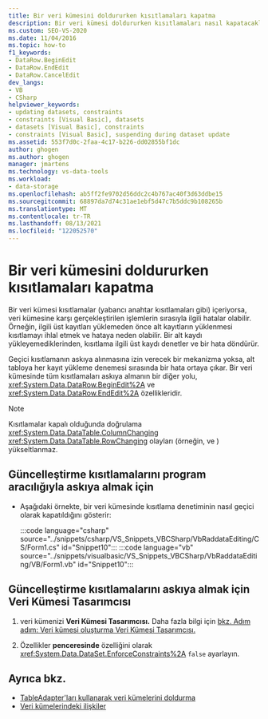 ```yaml
---
title: Bir veri kümesini doldururken kısıtlamaları kapatma
description: Bir veri kümesi doldururken kısıtlamaları nasıl kapatacaklarını bilmek. Güncelleştirme kısıtlamalarını program aracılığıyla veya güncelleştirme kısıtlamalarını Veri Kümesi Tasarımcısı.
ms.custom: SEO-VS-2020
ms.date: 11/04/2016
ms.topic: how-to
f1_keywords:
- DataRow.BeginEdit
- DataRow.EndEdit
- DataRow.CancelEdit
dev_langs:
- VB
- CSharp
helpviewer_keywords:
- updating datasets, constraints
- constraints [Visual Basic], datasets
- datasets [Visual Basic], constraints
- constraints [Visual Basic], suspending during dataset update
ms.assetid: 553f7d0c-2faa-4c17-b226-dd02855bf1dc
author: ghogen
ms.author: ghogen
manager: jmartens
ms.technology: vs-data-tools
ms.workload:
- data-storage
ms.openlocfilehash: ab5ff2fe9702d56ddc2c4b767ac40f3d63ddbe15
ms.sourcegitcommit: 68897da7d74c31ae1ebf5d47c7b5ddc9b108265b
ms.translationtype: MT
ms.contentlocale: tr-TR
ms.lasthandoff: 08/13/2021
ms.locfileid: "122052570"
---
```

# <a name="turn-off-constraints-while-filling-a-dataset"></a>Bir veri kümesini doldururken kısıtlamaları kapatma

Bir veri kümesi kısıtlamalar (yabancı anahtar kısıtlamaları gibi) içeriyorsa, veri kümesine karşı gerçekleştirilen işlemlerin sırasıyla ilgili hatalar olabilir. Örneğin, ilgili üst kayıtları yüklemeden önce alt kayıtların yüklenmesi kısıtlamayı ihlal etmek ve hataya neden olabilir. Bir alt kaydı yükleyemediklerinden, kısıtlama ilgili üst kaydı denetler ve bir hata döndürür.

Geçici kısıtlamanın askıya alınmasına izin verecek bir mekanizma yoksa, alt tabloya her kayıt yükleme denemesi sırasında bir hata ortaya çıkar. Bir veri kümesinde tüm kısıtlamaları askıya almanın bir diğer yolu, <xref:System.Data.DataRow.BeginEdit%2A> ve <xref:System.Data.DataRow.EndEdit%2A> özellikleridir.

> [!NOTE]
> Kısıtlamalar kapalı olduğunda doğrulama <xref:System.Data.DataTable.ColumnChanging> <xref:System.Data.DataTable.RowChanging> olayları (örneğin, ve ) yükseltlanmaz.

## <a name="to-suspend-update-constraints-programmatically"></a>Güncelleştirme kısıtlamalarını program aracılığıyla askıya almak için

- Aşağıdaki örnekte, bir veri kümesinde kısıtlama denetiminin nasıl geçici olarak kapatıldığını gösterir:

     :::code language="csharp" source="../snippets/csharp/VS_Snippets_VBCSharp/VbRaddataEditing/CS/Form1.cs" id="Snippet10":::
     :::code language="vb" source="../snippets/visualbasic/VS_Snippets_VBCSharp/VbRaddataEditing/VB/Form1.vb" id="Snippet10":::

## <a name="to-suspend-update-constraints-using-the-dataset-designer"></a>Güncelleştirme kısıtlamalarını askıya almak için Veri Kümesi Tasarımcısı

1. veri kümenizi **Veri Kümesi Tasarımcısı.** Daha fazla bilgi için [bkz. Adım adım: Veri kümesi oluşturma Veri Kümesi Tasarımcısı.](walkthrough-creating-a-dataset-with-the-dataset-designer.md)

2. Özellikler **penceresinde** özelliğini olarak <xref:System.Data.DataSet.EnforceConstraints%2A> `false` ayarlayın.

## <a name="see-also"></a>Ayrıca bkz.

- [TableAdapter'ları kullanarak veri kümelerini doldurma](../data-tools/fill-datasets-by-using-tableadapters.md)
- [Veri kümelerindeki ilişkiler](../data-tools/relationships-in-datasets.md)
